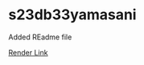 # s23db33yamasani
Added REadme file

[Render Link](https://dashboard.render.com/web/srv-cl2htrauuipc73d7b4a0/deploys/dep-cl2htrquuipc73d7b4hg)

